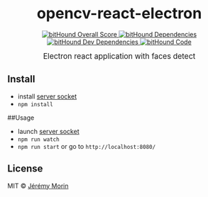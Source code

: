 <big><h1 align="center">opencv-react-electron</h1></big>
<p align="center">
  <a href="https://www.bithound.io/github/Jermorin/opencv-react-electron">
    <img src="https://www.bithound.io/github/Jermorin/opencv-react-electron/badges/score.svg"
         alt="bitHound Overall Score">
  </a>
  
  <a href="https://www.bithound.io/github/Jermorin/opencv-react-electron/master/dependencies/npm">
    <img src="https://www.bithound.io/github/Jermorin/opencv-react-electron/badges/dependencies.svg"
         alt="bitHound Dependencies">
  </a>
  
  <a href="https://www.bithound.io/github/Jermorin/opencv-react-electron/master/dependencies/npm">
    <img src="https://www.bithound.io/github/Jermorin/opencv-react-electron/badges/devDependencies.svg"
         alt="bitHound Dev Dependencies">
  </a>
  
  <a href="https://www.bithound.io/github/Jermorin/opencv-react-electron">
    <img src="https://www.bithound.io/github/Jermorin/opencv-react-electron/badges/code.svg"
         alt="bitHound Code">
  </a>
</p>

<p align="center">
  <big>
    Electron react application with faces detect
  </big>
</p>


## Install

- install [server socket](https://github.com/Jermorin/opencv-server-socket)
- `npm install`

##Usage

- launch [server socket](https://github.com/Jermorin/opencv-server-socket)
- `npm run watch`
- `npm run start` or go to `http://localhost:8080/`


## License

MIT © [Jérémy Morin](http://jermor.in)
